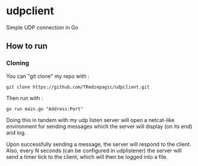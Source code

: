 # udpclient
Simple UDP connection in Go

## How to run

### Cloning
You can "git clone" my repo with :

```
git clone https://github.com/TRedzepagic/udpclient.git
```
Then run with :

```
go run main.go "Address:Port" 
```

Doing this in tandem with my udp listen server will open a netcat-like environment for sending messages which the server will display (on its end) and log.

Upon successfully sending a message, the server will respond to the client. Also, every N seconds (can be configured in udplistener) the server will send a timer tick to the client, which will then be logged into a file.